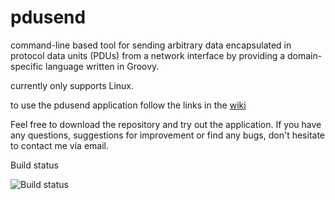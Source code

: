 pdusend
=====

command-line based tool for sending arbitrary data encapsulated in protocol data units (PDUs) from a network interface by providing a domain-specific language written in Groovy. 

currently only supports Linux.

to use the pdusend application follow the links in the [wiki](https://github.com/fablman/pdusend/wiki)

Feel free to download the repository and try out the application. If you have any questions, suggestions for improvement or find any bugs, don't hesitate to contact me via email.

Build status

![Build status](https://www.codeship.io/projects/bded4710-05e4-0131-9bc0-166adaf189c4/status)
